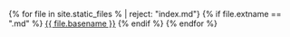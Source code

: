 {% for file in site.static_files % | reject: "index.md"}
{% if file.extname == ".md" %}
[{{ file.basename }}]({{site.baseurl}}/{{file.basename}}.html)
{% endif %}
{% endfor %}
